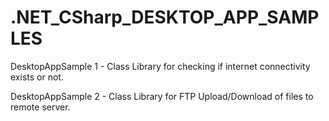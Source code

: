 # .NET_CSharp_DESKTOP_APP_SAMPLES

DesktopAppSample 1 - Class Library for checking if internet connectivity exists or not.

DesktopAppSample 2 - Class Library for FTP Upload/Download of files to remote server.
